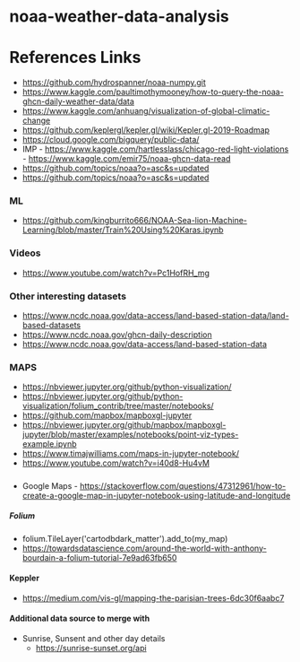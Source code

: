 # noaa-weather-data-analysis
# References Links 

- https://github.com/hydrospanner/noaa-numpy.git  
- https://www.kaggle.com/paultimothymooney/how-to-query-the-noaa-ghcn-daily-weather-data/data  
- https://www.kaggle.com/anhuang/visualization-of-global-climatic-change  
- https://github.com/keplergl/kepler.gl/wiki/Kepler.gl-2019-Roadmap  
- https://cloud.google.com/bigquery/public-data/  
- IMP - https://www.kaggle.com/hartlesslass/chicago-red-light-violations  
      - https://www.kaggle.com/emir75/noaa-ghcn-data-read  
- https://github.com/topics/noaa?o=asc&s=updated
- https://github.com/topics/noaa?o=asc&s=updated

### ML
- https://github.com/kingburrito666/NOAA-Sea-lion-Machine-Learning/blob/master/Train%20Using%20Karas.ipynb

### Videos
- https://www.youtube.com/watch?v=Pc1HofRH_mg

### Other interesting datasets
- https://www.ncdc.noaa.gov/data-access/land-based-station-data/land-based-datasets
- https://www.ncdc.noaa.gov/ghcn-daily-description
- https://www.ncdc.noaa.gov/data-access/land-based-station-data

### MAPS
- https://nbviewer.jupyter.org/github/python-visualization/
- https://nbviewer.jupyter.org/github/python-visualization/folium_contrib/tree/master/notebooks/
- https://github.com/mapbox/mapboxgl-jupyter
- https://nbviewer.jupyter.org/github/mapbox/mapboxgl-jupyter/blob/master/examples/notebooks/point-viz-types-example.ipynb
- https://www.timajwilliams.com/maps-in-jupyter-notebook/
- https://www.youtube.com/watch?v=i40d8-Hu4vM
#####
- Google Maps
      - https://stackoverflow.com/questions/47312961/how-to-create-a-google-map-in-jupyter-notebook-using-latitude-and-longitude
    
##### Folium
- folium.TileLayer('cartodbdark_matter').add_to(my_map)  
- https://towardsdatascience.com/around-the-world-with-anthony-bourdain-a-folium-tutorial-7e9ad63fb650  

#### Keppler
- https://medium.com/vis-gl/mapping-the-parisian-trees-6dc30f6aabc7

#### Additional data source to merge with
- Sunrise, Sunsent and other day details
    - https://sunrise-sunset.org/api
